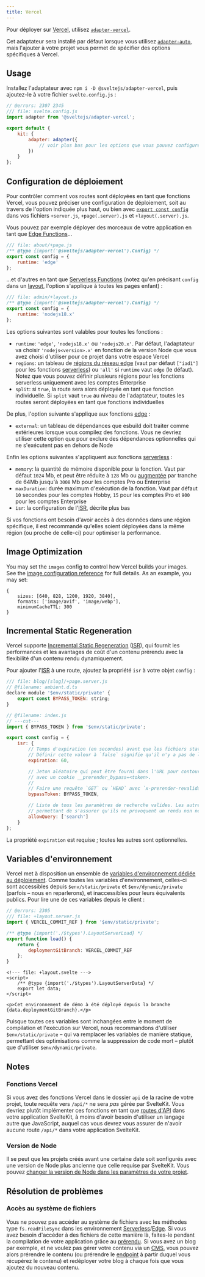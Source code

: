 ```yaml
---
title: Vercel
---
```


Pour déployer sur [Vercel](https://vercel.com/home), utilisez [`adapter-vercel`](https://github.com/sveltejs/kit/tree/main/packages/adapter-vercel).

Cet adaptateur sera installé par défaut lorsque vous utilisez [`adapter-auto`](adapter-auto), mais l'ajouter à votre projet vous permet de spécifier des options spécifiques à Vercel.

## Usage

Installez l'adaptateur avec `npm i -D @sveltejs/adapter-vercel`, puis ajoutez-le à votre fichier `svelte.config.js` :

```js
// @errors: 2307 2345
/// file: svelte.config.js
import adapter from '@sveltejs/adapter-vercel';

export default {
	kit: {
		adapter: adapter({
			// voir plus bas pour les options que vous pouvez configurer ici
		})
	}
};
```

## Configuration de déploiement

Pour contrôler comment vos routes sont déployées en tant que fonctions Vercel, vous pouvez préciser une configuration de déploiement, soit au travers de l'option indiquée plus haut, ou bien avec [`export const config`](page-options#config) dans vos fichiers `+server.js`, `+page(.server).js` et `+layout(.server).js`.

Vous pouvez par exemple déployer des morceaux de votre application en tant que [Edge Functions](https://vercel.com/docs/concepts/functions/edge-functions)...

```js
/// file: about/+page.js
/** @type {import('@sveltejs/adapter-vercel').Config} */
export const config = {
	runtime: 'edge'
};
```

...et d'autres en tant que [Serverless Functions](https://vercel.com/docs/concepts/functions/serverless-functions) (notez qu'en précisant `config` dans un <span class="vo">[layout](PUBLIC_SVELTE_SITE_URL/docs/web#layout)</span>, l'option s'applique à toutes les pages enfant) :

```js
/// file: admin/+layout.js
/** @type {import('@sveltejs/adapter-vercel').Config} */
export const config = {
	runtime: 'nodejs18.x'
};
```

Les options suivantes sont valables pour toutes les fonctions :
- `runtime`: `'edge'`, `'nodejs18.x'` ou `'nodejs20.x'`. Par défaut, l'adaptateur va choisir `'nodejs<version>.x'` en fonction de la version Node que vous avez choisi d'utiliser pour ce projet dans votre espace Vercel
- `regions`: un tableau de [régions du réseau edge](https://vercel.com/docs/concepts/edge-network/regions) (vaut par défaut `["iad1"]` pour les fonctions <span class="vo">[serverless](PUBLIC_SVELTE_SITE_URL/docs/web#serverless)</span>) ou `'all'` si `runtime` vaut `edge` (le défaut). Notez que vous pouvez définir plusieurs régions pour les fonctions serverless uniquement avec les comptes Enterprise
- `split`: si `true`, la route sera alors déployée en tant que fonction individuelle. Si `split` vaut `true` au niveau de l'adaptateur, toutes les routes seront déployées en tant que fonctions individuelles

De plus, l'option suivante s'applique aux fonctions <span class="vo">[edge](PUBLIC_SVELTE_SITE_URL/docs/web#edge)</span> :
- `external`: un tableau de dépendances que esbuild doit traiter comme extérieures lorsque vous compilez des fonctions. Vous ne devriez utiliser cette option que pour exclure des dépendances optionnelles qui ne s'exécutent pas en dehors de Node

Enfin les options suivantes s'appliquent aux fonctions <span class="vo">[serverless](PUBLIC_SVELTE_SITE_URL/docs/web#serverless)</span> :
- `memory`: la quantité de mémoire disponible pour la fonction. Vaut par défaut `1024` Mb, et peut être réduite à `128` Mb ou [augmentée](https://vercel.com/docs/concepts/limits/overview#serverless-function-memory) par tranche de 64Mb jusqu'à `3008` Mb pour les comptes Pro ou Enterprise
- `maxDuration`: durée maximum d'exécution de la fonction. Vaut par défaut `10` secondes pour les comptes Hobby, `15` pour les comptes Pro et `900` pour les comptes Enterprise
- `isr`: la configuration de l'<span class="vo">[ISR](PUBLIC_SVELTE_SITE_URL/docs/web#isr)</span>, décrite plus bas

Si vos fonctions ont besoin d'avoir accès à des données dans une région spécifique, il est recommandé qu'elles soient déployées dans la même région (ou proche de celle-ci) pour optimiser la performance.

## Image Optimization

You may set the `images` config to control how Vercel builds your images. See the [image configuration reference](https://vercel.com/docs/build-output-api/v3/configuration#images) for full details. As an example, you may set:

```
{
	sizes: [640, 828, 1200, 1920, 3840],
	formats: ['image/avif', 'image/webp'],
	minimumCacheTTL: 300
}
```

## Incremental Static Regeneration

Vercel supporte [Incremental Static Regeneration](https://vercel.com/docs/concepts/incremental-static-regeneration/overview) (<span class="vo">[ISR](PUBLIC_SVELTE_SITE_URL/docs/web#isr)</span>), qui fournit les performances et les avantages de coût d'un contenu prérendu avec la flexibilité d'un contenu rendu dynamiquement.

Pour ajouter l'<span class="vo">[ISR](PUBLIC_SVELTE_SITE_URL/docs/web#isr)</span> à une route, ajoutez la propriété `isr` à votre objet `config` :

```js
/// file: blog/[slug]/+page.server.js
// @filename: ambient.d.ts
declare module '$env/static/private' {
	export const BYPASS_TOKEN: string;
}

// @filename: index.js
// ---cut---
import { BYPASS_TOKEN } from '$env/static/private';

export const config = {
	isr: {
		// Temps d'expiration (en secondes) avant que les fichiers statiques en cache soient regénérés en invoquant la Serverless Function
		// Définir cette valeur à `false` signifie qu'il n'y a pas de limite d'expiration.
		expiration: 60,

		// Jeton aléatoire qui peut être fourni dans l'URL pour contourner la version en cache du fichier, en le requêtant
		// avec un cookie __prerender_bypass=<token>.
		//
		// Faire une requête `GET` ou `HEAD` avec `x-prerender-revalidate: <token>` va forcer la revalidation du fichier.
		bypassToken: BYPASS_TOKEN,

		// Liste de tous les paramètres de recherche valides. Les autres paramètres (comme les codes de tracking utm) seront ignorés,
		// permettant de s'assurer qu'ils ne provoquent un rendu non nécessaire d'un contenu
		allowQuery: ['search']
	}
};
```

La propriété `expiration` est requise ; toutes les autres sont optionnelles.

## Variables d'environnement

Vercel met à disposition un ensemble de [variables d'environnement dédiée au déploiement](https://vercel.com/docs/concepts/projects/environment-variables#system-environment-variables). Comme toutes les variables d'environnement, celles-ci sont accessibles depuis `$env/static/private` et `$env/dynamic/private` (parfois – nous en reparlerons), et inaccessibles pour leurs équivalents publics. Pour lire une de ces variables depuis le client :

```js
// @errors: 2305
/// file: +layout.server.js
import { VERCEL_COMMIT_REF } from '$env/static/private';

/** @type {import('./$types').LayoutServerLoad} */
export function load() {
	return {
		deploymentGitBranch: VERCEL_COMMIT_REF
	};
}
```

```svelte
<!--- file: +layout.svelte --->
<script>
	/** @type {import('./$types').LayoutServerData} */
	export let data;
</script>

<p>Cet environnement de démo à été déployé depuis la branche {data.deploymentGitBranch}.</p>
```

Puisque toutes ces variables sont inchangées entre le moment de compilation et l'exécution sur Vercel, nous recommandons d'utiliser `$env/static/private` – qui va remplacer les variables de manière statique, permettant des optimisations comme la suppression de code mort – plutôt que d'utiliser `$env/dynamic/private`.

## Notes

### Fonctions Vercel

Si vous avez des fonctions Vercel dans le dossier `api` de la racine de votre projet, toute requête vers `/api/*` ne sera _pas_ gérée par SvelteKit. Vous devriez plutôt implémenter ces fonctions en tant que [routes d'API](routing#server) dans votre application SvelteKit, à moins d'avoir besoin d'utiliser un langage autre que JavaScript, auquel cas vous devrez vous assurer de n'avoir aucune route `/api/*` dans votre application SvelteKit.

### Version de Node

Il se peut que les projets créés avant une certaine date soit sonfigurés avec une version de Node plus ancienne que celle requise par SvelteKit. Vous pouvez [changer la version de Node dans les paramètres de votre projet](https://vercel.com/docs/concepts/functions/serverless-functions/runtimes/node-js#node.js-version).

## Résolution de problèmes

### Accès au système de fichiers

Vous ne pouvez pas accéder au système de fichiers avec les méthodes type `fs.readFileSync` dans les environnement <span class="vo">[Serverless](PUBLIC_SVELTE_SITE_URL/docs/web#serverless)</span>/<span class="vo">[Edge](PUBLIC_SVELTE_SITE_URL/docs/web#edge)</span>. Si vous avez besoin d'accéder à des fichiers de cette manière là, faites-le pendant la compilation de votre application grâce au [prérendu](page-options#prerender). Si vous avez un blog par exemple, et ne voulez pas gérer votre contenu via un <span class="vo">[CMS](PUBLIC_SVELTE_SITE_URL/docs/web#cms)</span>, vous pouvez alors prérendre le contenu (ou prérendre le <span class="vo">[endpoint](PUBLIC_SVELTE_SITE_URL/docs/web#endpoint)</span> à partir duquel vous récupérez le contenu) et redéployer votre blog à chaque fois que vous ajoutez du nouveau contenu.


